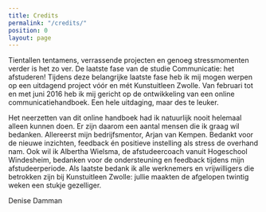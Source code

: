 ```yaml
---
title: Credits
permalink: "/credits/"
position: 0
layout: page
---
```


Tientallen tentamens, verrassende projecten en genoeg stressmomenten verder is het zo ver. De laatste fase van de studie Communicatie: het afstuderen! Tijdens deze belangrijke laatste fase heb ik mij mogen werpen op een uitdagend project vóór en mét Kunstuitleen Zwolle. Van februari tot en met juni 2016 heb ik mij gericht op de ontwikkeling van een online communicatiehandboek. Een hele uitdaging, maar des te leuker.

Het neerzetten van dit online handboek had ik natuurlijk nooit helemaal alleen kunnen doen. Er zijn daarom een aantal mensen die ik graag wil  bedanken. Allereerst mijn bedrijfsmentor, Arjan van Kempen. Bedankt voor de nieuwe inzichten, feedback én positieve instelling als stress de overhand nam. Ook wil ik Albertha Wielsma, de afstudeercoach vanuit Hogeschool Windesheim, bedanken voor de ondersteuning en feedback tijdens mijn afstudeerperiode. Als laatste bedank ik alle werknemers en vrijwilligers die betrokken zijn bij Kunstuitleen Zwolle: jullie maakten de afgelopen twintig weken een stukje gezelliger. 

Denise Damman

